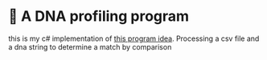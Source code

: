 # :dna: A DNA profiling program

this is my c# implementation of [this program idea](http://nifty.stanford.edu/2020/dna/).
Processing a csv file and a dna string to determine a match by comparison